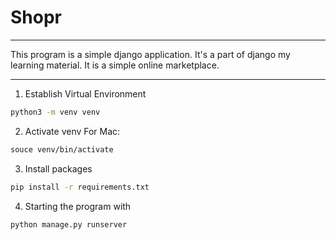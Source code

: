 # Shopr
---

This program is a simple django application. It's a part of django my learning material. It is a simple online marketplace.

---

1. Establish Virtual Environment
```zsh
python3 -m venv venv
```

2. Activate venv 
    For Mac:
```zsh
souce venv/bin/activate
```

3. Install packages
```zsh
pip install -r requirements.txt
```

4. Starting the program with
```zsh
python manage.py runserver
```